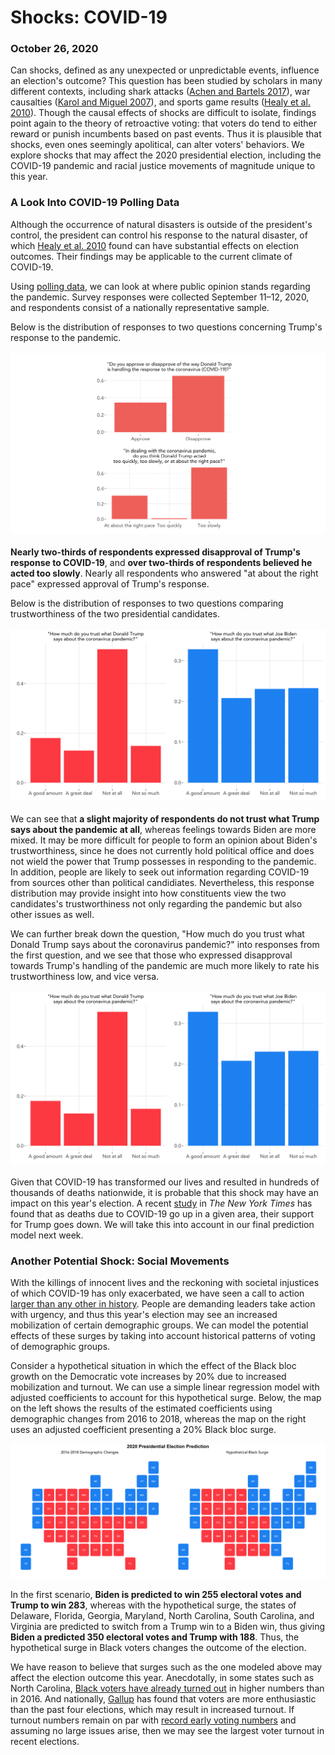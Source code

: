 # Shocks: COVID-19
### October 26, 2020

Can shocks, defined as any unexpected or unpredictable events, influence an election's outcome? This question has been studied by scholars in many different contexts, including shark attacks ([Achen and Bartels 2017](https://www.jstor.org/stable/j.ctvc7770q)), war causalties ([Karol and Miguel 2007](http://emiguel.econ.berkeley.edu/assets/miguel_research/33/_Paper__Electoral_Cost_of_War.pdf)), and sports game results ([Healy et al. 2010](https://www.pnas.org/content/107/29/12804.abstract)). Though the causal effects of shocks are difficult to isolate, findings point again to the theory of retroactive voting: that voters do tend to either reward or punish incumbents based on past events. Thus it is plausible that shocks, even ones seemingly apolitical, can alter voters' behaviors. We explore shocks that may affect the 2020 presidential election, including the COVID-19 pandemic and racial justice movements of magnitude unique to this year.

### A Look Into COVID-19 Polling Data

Although the occurrence of natural disasters is outside of the president's control, the president can control his response to the natural disaster, of which [Healy et al. 2010](https://www.pnas.org/content/107/29/12804.abstract) found can have substantial effects on election outcomes. Their findings may be applicable to the current climate of COVID-19.

Using [polling data](https://ropercenter.cornell.edu/supporting-public-opinion-data-related-covid-19?utm_source=Data+Dive+from+Roper%40Cornell+6.28.18&utm_campaign=28df841335-EMAIL_CAMPAIGN_2019_10_08_04_38_COPY_02&utm_medium=email&utm_term=0_b24149c0c3-28df841335-&utm_source=Data+Dive+from+Roper%40Cornell+6.28.18&utm_campaign=28df841335-EMAIL_CAMPAIGN_2019_10_08_04_38_COPY_02&utm_medium=email&utm_term=0_b24149c0c3-28df841335-580634065), we can look at where public opinion stands regarding the pandemic. Survey responses were collected September 11–12, 2020, and respondents consist of a nationally representative sample.

Below is the distribution of responses to two questions concerning Trump's response to the pandemic.
<br/>
<br/>
![COVID Poll Q1-2](../figures/covid_poll1.png)
<br/>
<br/>
**Nearly two-thirds of respondents expressed disapproval of Trump's response to COVID-19**, and **over two-thirds of respondents believed he acted too slowly**. Nearly all respondents who answered "at about the right pace" expressed approval of Trump's response.

Below is the distribution of responses to two questions comparing trustworthiness of the two presidential candidates.
<br/>
<br/>
![COVID Poll Q3-4](../figures/covid_poll2.png)
<br/>
<br/>
We can see that **a slight majority of respondents do not trust what Trump says about the pandemic at all**, whereas feelings towards Biden are more mixed. It may be more difficult for people to form an opinion about Biden's trustworthiness, since he does not currently hold political office and does not wield the power that Trump possesses in responding to the pandemic. In addition, people are likely to seek out information regarding COVID-19 from sources other than political candidiates. Nevertheless, this response distribution may provide insight into how constituents view the two candidates's trustworthiness not only regarding the pandemic but also other issues as well.

We can further break down the question, "How much do you trust what Donald Trump says about the coronavirus pandemic?" into responses from the first question, and we see that those who expressed disapproval towards Trump's handling of the pandemic are much more likely to rate his trustworthiness low, and vice versa.
<br/>
<br/>
![COVID Poll Q3](../figures/covid_poll2.png)
<br/>
<br/>
Given that COVID-19 has transformed our lives and resulted in hundreds of thousands of deaths nationwide, it is probable that this shock may have an impact on this year's election. A recent [study](https://www.nytimes.com/2020/07/28/upshot/polling-trump-virus-election.html) in *The New York Times* has found that as deaths due to COVID-19 go up in a given area, their support for Trump goes down. We will take this into account in our final prediction model next week.

### Another Potential Shock: Social Movements

With the killings of innocent lives and the reckoning with societal injustices of which COVID-19 has only exacerbated, we have seen a call to action [larger than any other in history](https://www.nytimes.com/interactive/2020/07/03/us/george-floyd-protests-crowd-size.html). People are demanding leaders take action with urgency, and thus this year's election may see an increased mobilization of certain demographic groups. We can model the potential effects of these surges by taking into account historical patterns of voting of demographic groups.

Consider a hypothetical situation in which the effect of the Black bloc growth on the Democratic vote increases by 20% due to increased mobilization and turnout. We can use a simple linear regression model with adjusted coefficients to account for this hypothetical surge. Below, the map on the left shows the results of the estimated coefficients using demographic changes from 2016 to 2018, whereas the map on the right uses an adjusted coefficient presenting a 20% Black bloc surge.

![Surge Map](../figures/demographic_surge_map1.png)

In the first scenario, **Biden is predicted to win 255 electoral votes and Trump to win 283**, whereas with the hypothetical surge, the states of Delaware, Florida, Georgia, Maryland, North Carolina, South Carolina, and Virginia are predicted to switch from a Trump win to a Biden win, thus giving **Biden a predicted 350 electoral votes and Trump with 188**. Thus, the hypothetical surge in Black voters changes the outcome of the election.

We have reason to believe that surges such as the one modeled above may affect the election outcome this year. Anecdotally, in some states such as North Carolina, [Black voters have already turned out](https://www.citizen-times.com/story/news/2020/10/20/nc-black-voter-turnout-up-2020-biden-and-trump-court-key-group/5981602002/) in higher numbers than in 2016. And nationally, [Gallup](https://news.gallup.com/poll/321599/voter-turnout-appears-steady-enthusiasm-running-high.aspx) has found that voters are more enthusiastic than the past four elections, which may result in increased turnout. If turnout numbers remain on par with [record early voting numbers](https://www.theatlantic.com/politics/archive/2020/10/2020-election-turnout/616640/) and assuming no large issues arise, then we may see the largest voter turnout in recent elections.
